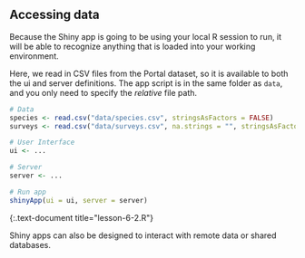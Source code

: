 ---
---

## Accessing data

Because the Shiny app is going to be using your local R session to run, it will be able to recognize anything that is loaded into your working environment.

<!--split-->

Here, we read in CSV files from the Portal dataset, so it is available to both the ui and server definitions.
The app script is in the same folder as `data`, and you only need to specify the _relative_ file path.


~~~r
# Data
species <- read.csv("data/species.csv", stringsAsFactors = FALSE)
surveys <- read.csv("data/surveys.csv", na.strings = "", stringsAsFactors = FALSE)

# User Interface
ui <- ...

# Server
server <- ...

# Run app
shinyApp(ui = ui, server = server)
~~~
{:.text-document title="lesson-6-2.R"}

Shiny apps can also be designed to interact with remote data or shared databases.
